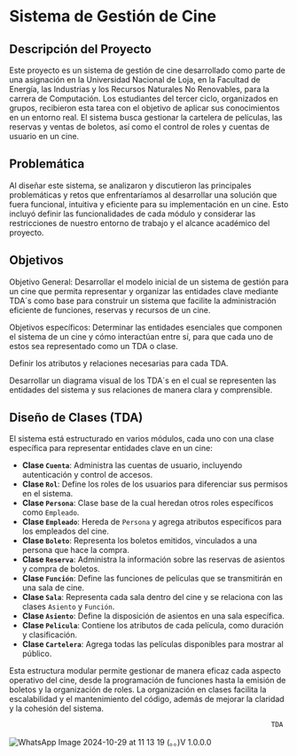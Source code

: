 # Sistema de Gestión de Cine

## Descripción del Proyecto

Este proyecto es un sistema de gestión de cine desarrollado como parte de una asignación en la Universidad Nacional de Loja, en la Facultad de Energía, las Industrias y los Recursos Naturales No Renovables, para la carrera de Computación. Los estudiantes del tercer ciclo, organizados en grupos, recibieron esta tarea con el objetivo de aplicar sus conocimientos en un entorno real. El sistema busca gestionar la cartelera de películas, las reservas y ventas de boletos, así como el control de roles y cuentas de usuario en un cine. 

## Problemática

Al diseñar este sistema, se analizaron y discutieron las principales problemáticas y retos que enfrentaríamos al desarrollar una solución que fuera funcional, intuitiva y eficiente para su implementación en un cine. Esto incluyó definir las funcionalidades de cada módulo y considerar las restricciones de nuestro entorno de trabajo y el alcance académico del proyecto.

## Objetivos

Objetivo General:
Desarrollar el modelo inicial de un sistema de gestión para un cine que permita representar y organizar las entidades clave mediante TDA´s como base para construir un sistema que facilite la administración eficiente de funciones, reservas y recursos de un cine.

Objetivos específicos:
Determinar las entidades esenciales que componen el sistema de un cine y cómo interactúan entre sí, para que cada uno de estos sea representado como un TDA o clase. 

Definir los atributos y relaciones necesarias para cada TDA.

Desarrollar un diagrama visual de los TDA´s en el cual se representen las entidades del sistema y sus relaciones de manera clara y comprensible.


## Diseño de Clases (TDA)

El sistema está estructurado en varios módulos, cada uno con una clase específica para representar entidades clave en un cine:

- **Clase `Cuenta`**: Administra las cuentas de usuario, incluyendo autenticación y control de accesos.
- **Clase `Rol`**: Define los roles de los usuarios para diferenciar sus permisos en el sistema.
- **Clase `Persona`**: Clase base de la cual heredan otros roles específicos como `Empleado`.
- **Clase `Empleado`**: Hereda de `Persona` y agrega atributos específicos para los empleados del cine.
- **Clase `Boleto`**: Representa los boletos emitidos, vinculados a una persona que hace la compra.
- **Clase `Reserva`**: Administra la información sobre las reservas de asientos y compra de boletos.
- **Clase `Función`**: Define las funciones de películas que se transmitirán en una sala de cine.
- **Clase `Sala`**: Representa cada sala dentro del cine y se relaciona con las clases `Asiento` y `Función`.
- **Clase `Asiento`**: Define la disposición de asientos en una sala específica.
- **Clase `Pelicula`**: Contiene los atributos de cada película, como duración y clasificación.
- **Clase `Cartelera`**: Agrega todas las películas disponibles para mostrar al público.

Esta estructura modular permite gestionar de manera eficaz cada aspecto operativo del cine, desde la programación de funciones hasta la emisión de boletos y la organización de roles. La organización en clases facilita la escalabilidad y el mantenimiento del código, además de mejorar la claridad y la cohesión del sistema.


                                                                      TDA
                              
  ![WhatsApp Image 2024-10-29 at 11 13 19](https://github.com/user-attachments/assets/69ae0e8a-9cee-4f71-8f16-853aac06551e) 
(⁠｡｡⁠)V 1.0.0.0

